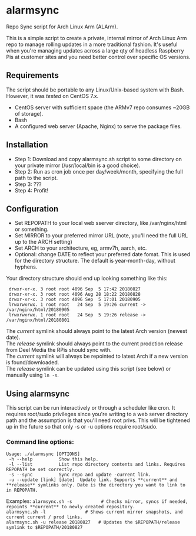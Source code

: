 # alarmsync
Repo Sync script for Arch Linux Arm (ALArm).


This is a simple script to create a private, internal mirror of Arch Linux Arm repo to manage rolling updates in a more traditional fashion. It's useful when you're managing updates across a large qty of headless Raspberry Pis at customer sites and you need better control over specific OS versions. 



## Requirements

The script should be portable to any Linux/Unix-based system with Bash. 
However, it was *tested* on CentOS 7.x.

- CentOS server with sufficient space (the ARMv7 repo consumes ~20GB of storage).
- Bash
- A configured web server (Apache, Nginx) to serve the package files.


## Installation
 - Step 1: Download and copy alarmsync.sh script to some directory on your private mirror (/usr/local/bin is a good choice).
 - Step 2: Run as cron job once per day/week/month, specifying the full path to the script.
 - Step 3: ???
 - Step 4: Profit! 


## Configuration
- Set REPOPATH to your local web sserver directory, like /var/nginx/html or something.
- Set MIRROR to your preferred mirror URL (note, you'll need the full URL up to the ARCH setting)
- Set ARCH to your architecture, eg, armv7h, aarch, etc.
- Optional: change DATE to reflect your preferred date fomat. This is used for the directory structure. The default is year-month-day, without hyphens.

Your directory structure should end up looking something like this:
````
 drwxr-xr-x. 3 root root 4096 Sep  5 17:42 20180827
 drwxr-xr-x. 3 root root 4096 Aug 28 18:22 20180828
 drwxr-xr-x. 3 root root 4096 Sep  5 17:01 20180905
 lrwxrwxrwx. 1 root root   24 Sep  5 19:26 current -> /var/nginx/html/20180905
 lrwxrwxrwx. 1 root root   24 Sep  5 19:26 release -> /var/nginx/html/20180801
````

The *current* symlink should always point to the latest Arch version (newest date).   
The *release* symlink should always point to the current prodction release from Deel Media the RPis should sync with.  
The *current* symlink will always be repointed to latest Arch if a new version is found/downloaded.  
The *release* symlink can be updated using this script (see below) or manually using `ln -s`.  

## Using alarmsync
This script can be run interactively or through a scheduler like cron. It requires root/sudo privileges since you're writing to a web server directory path and the assumption is that you'll need root privs. This will be tightened up in the future so that only -s or -u options require root/sudo.


### Command line options:
```
Usage: ./alarmsync [OPTIONS]
 -h --help			Show this help.
 -l --list			List repo directory contents and links. Requires REPOPATH be set correctly. 
 -s --sync			Sync repo and update -current link. 
 -u --update [link] [date]	Update link. Supports **current** and **release** symlinks only. Date is the directory you want to link to in REPOPATH.
```

Examples:
`alarmsync.sh -s 		   # Checks mirror, syncs if needed, repoints **current** to newly created repository.`  
`alarmsync.sh -l			   # Shows current mirror snapshots, and current current / prod links.`  
`alarmsync.sh -u release 20180827   # Updates the $REPOPATH/release symlink to $REPOPATH/20180827`  

